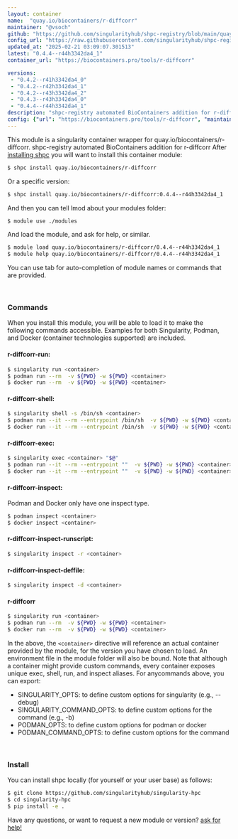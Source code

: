 ```yaml
---
layout: container
name:  "quay.io/biocontainers/r-diffcorr"
maintainer: "@vsoch"
github: "https://github.com/singularityhub/shpc-registry/blob/main/quay.io/biocontainers/r-diffcorr/container.yaml"
config_url: "https://raw.githubusercontent.com/singularityhub/shpc-registry/main/quay.io/biocontainers/r-diffcorr/container.yaml"
updated_at: "2025-02-21 03:09:07.301513"
latest: "0.4.4--r44h3342da4_1"
container_url: "https://biocontainers.pro/tools/r-diffcorr"

versions:
 - "0.4.2--r41h3342da4_0"
 - "0.4.2--r42h3342da4_1"
 - "0.4.2--r43h3342da4_2"
 - "0.4.3--r43h3342da4_0"
 - "0.4.4--r44h3342da4_1"
description: "shpc-registry automated BioContainers addition for r-diffcorr"
config: {"url": "https://biocontainers.pro/tools/r-diffcorr", "maintainer": "@vsoch", "description": "shpc-registry automated BioContainers addition for r-diffcorr", "latest": {"0.4.4--r44h3342da4_1": "sha256:dad6d2c062d77fccd88cd3284511f5fe0a09d06dd277b4f88ff72b3333bcf095"}, "tags": {"0.4.2--r41h3342da4_0": "sha256:6be201058cf0c4526b7b67d5798253110dbbfcac1867a41fb88274d65654248f", "0.4.2--r42h3342da4_1": "sha256:9f558f966ec4e3b952085edf049a91c32020b87b9d6f474a690081fa0f0ac6d7", "0.4.2--r43h3342da4_2": "sha256:283ca1c7588bc40c7c0f6605900675ecc2ad33ee1036d45706cbd7563826dc85", "0.4.3--r43h3342da4_0": "sha256:f6f6de0ebb0ae4726edee8438eeb961293e72f8f46aa1acd38735e6fe1bce84a", "0.4.4--r44h3342da4_1": "sha256:dad6d2c062d77fccd88cd3284511f5fe0a09d06dd277b4f88ff72b3333bcf095"}, "docker": "quay.io/biocontainers/r-diffcorr"}
---
```


This module is a singularity container wrapper for quay.io/biocontainers/r-diffcorr.
shpc-registry automated BioContainers addition for r-diffcorr
After [installing shpc](#install) you will want to install this container module:


```bash
$ shpc install quay.io/biocontainers/r-diffcorr
```

Or a specific version:

```bash
$ shpc install quay.io/biocontainers/r-diffcorr:0.4.4--r44h3342da4_1
```

And then you can tell lmod about your modules folder:

```bash
$ module use ./modules
```

And load the module, and ask for help, or similar.

```bash
$ module load quay.io/biocontainers/r-diffcorr/0.4.4--r44h3342da4_1
$ module help quay.io/biocontainers/r-diffcorr/0.4.4--r44h3342da4_1
```

You can use tab for auto-completion of module names or commands that are provided.

<br>

### Commands

When you install this module, you will be able to load it to make the following commands accessible.
Examples for both Singularity, Podman, and Docker (container technologies supported) are included.

#### r-diffcorr-run:

```bash
$ singularity run <container>
$ podman run --rm  -v ${PWD} -w ${PWD} <container>
$ docker run --rm  -v ${PWD} -w ${PWD} <container>
```

#### r-diffcorr-shell:

```bash
$ singularity shell -s /bin/sh <container>
$ podman run --it --rm --entrypoint /bin/sh  -v ${PWD} -w ${PWD} <container>
$ docker run --it --rm --entrypoint /bin/sh  -v ${PWD} -w ${PWD} <container>
```

#### r-diffcorr-exec:

```bash
$ singularity exec <container> "$@"
$ podman run --it --rm --entrypoint ""  -v ${PWD} -w ${PWD} <container> "$@"
$ docker run --it --rm --entrypoint ""  -v ${PWD} -w ${PWD} <container> "$@"
```

#### r-diffcorr-inspect:

Podman and Docker only have one inspect type.

```bash
$ podman inspect <container>
$ docker inspect <container>
```

#### r-diffcorr-inspect-runscript:

```bash
$ singularity inspect -r <container>
```

#### r-diffcorr-inspect-deffile:

```bash
$ singularity inspect -d <container>
```



#### r-diffcorr

```bash
$ singularity run <container>
$ podman run --rm  -v ${PWD} -w ${PWD} <container>
$ docker run --rm  -v ${PWD} -w ${PWD} <container>
```


In the above, the `<container>` directive will reference an actual container provided
by the module, for the version you have chosen to load. An environment file in the
module folder will also be bound. Note that although a container
might provide custom commands, every container exposes unique exec, shell, run, and
inspect aliases. For anycommands above, you can export:

 - SINGULARITY_OPTS: to define custom options for singularity (e.g., --debug)
 - SINGULARITY_COMMAND_OPTS: to define custom options for the command (e.g., -b)
 - PODMAN_OPTS: to define custom options for podman or docker
 - PODMAN_COMMAND_OPTS: to define custom options for the command

<br>

### Install

You can install shpc locally (for yourself or your user base) as follows:

```bash
$ git clone https://github.com/singularityhub/singularity-hpc
$ cd singularity-hpc
$ pip install -e .
```

Have any questions, or want to request a new module or version? [ask for help!](https://github.com/singularityhub/singularity-hpc/issues)
